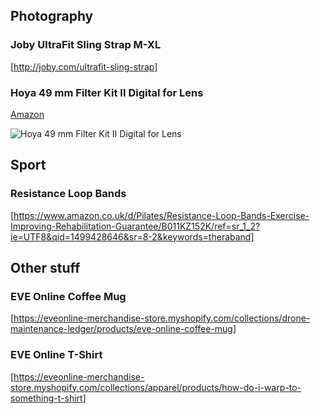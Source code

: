 ## Photography

### Joby UltraFit Sling Strap M-XL

[http://joby.com/ultrafit-sling-strap]

### Hoya 49 mm Filter Kit II Digital for Lens

[Amazon](/http://amzn.eu/4O77i2Y)

![Hoya 49 mm Filter Kit II Digital for Lens](/images/ "Hoya 49 mm Filter Kit II Digital for Lens")

## Sport

### Resistance Loop Bands
[https://www.amazon.co.uk/d/Pilates/Resistance-Loop-Bands-Exercise-Improving-Rehabilitation-Guarantee/B011KZ152K/ref=sr_1_2?ie=UTF8&qid=1499428646&sr=8-2&keywords=theraband]

## Other stuff

### EVE Online Coffee Mug

[https://eveonline-merchandise-store.myshopify.com/collections/drone-maintenance-ledger/products/eve-online-coffee-mug]

### EVE Online T-Shirt

[https://eveonline-merchandise-store.myshopify.com/collections/apparel/products/how-do-i-warp-to-something-t-shirt]
